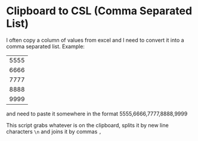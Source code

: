 # Clipboard to CSL (Comma Separated List)

I often copy a column of values from excel and I need to convert it into a comma separated list. Example:

<table>
	<tr><td>5555</td></tr>
	<tr><td>6666</td></tr>
	<tr><td>7777</td></tr>
	<tr><td>8888</td></tr>
	<tr><td>9999</td></tr>
</table>

and need to paste it somewhere in the format 5555,6666,7777,8888,9999

This script grabs whatever is on the clipboard, splits it by new line characters `\n` and joins it by commas `,`

